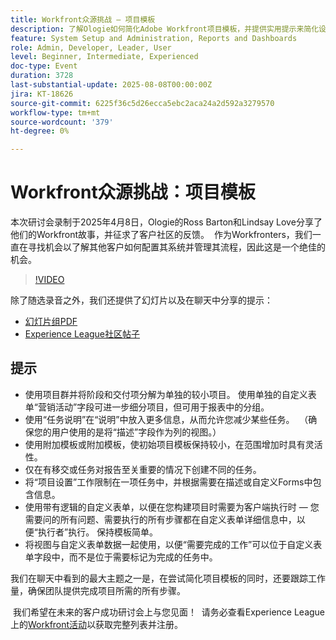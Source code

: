 ```yaml
---
title: Workfront众源挑战 — 项目模板
description: 了解Ologie如何简化Adobe Workfront项目模板，并提供实用提示来简化设置、改进报告和维护流程灵活性。
feature: System Setup and Administration, Reports and Dashboards
role: Admin, Developer, Leader, User
level: Beginner, Intermediate, Experienced
doc-type: Event
duration: 3728
last-substantial-update: 2025-08-08T00:00:00Z
jira: KT-18626
source-git-commit: 6225f36c5d26ecca5ebc2aca24a2d592a3279570
workflow-type: tm+mt
source-wordcount: '379'
ht-degree: 0%

---
```



# Workfront众源挑战：项目模板

本次研讨会录制于2025年4月8日，Ologie的Ross Barton和Lindsay Love分享了他们的Workfront故事，并征求了客户社区的反馈。  作为Workfronters，我们一直在寻找机会以了解其他客户如何配置其系统并管理其流程，因此这是一个绝佳的机会。

>[!VIDEO](https://video.tv.adobe.com/v/3469962/?learn=on&enablevpops)

除了随选录音之外，我们还提供了幻灯片以及在聊天中分享的提示：  

* [幻灯片组PDF](https://workfront-experience.s3.us-west-2.amazonaws.com/Training/Guides/Customer+Success+at+Scale/040825+-+Crowdsource+Challenge+with+Project+Templates.pdf)
* [Experience League社区帖子](https://experienceleaguecommunities.adobe.com/t5/workfront-discussions/event-follow-up-workfront-crowdsource-challenge-project/td-p/747512)

## 提示

* 使用项目群并将阶段和交付项分解为单独的较小项目。 使用单独的自定义表单“营销活动”字段可进一步细分项目，但可用于报表中的分组。 
* 使用“任务说明”在“说明”中放入更多信息，从而允许您减少某些任务。  （确保您的用户使用的是将“描述”字段作为列的视图。） 
* 使用附加模板或附加模板，使初始项目模板保持较小，在范围增加时具有灵活性。 
* 仅在有移交或任务对报告至关重要的情况下创建不同的任务。 
* 将“项目设置”工作限制在一项任务中，并根据需要在描述或自定义Forms中包含信息。 
* 使用带有逻辑的自定义表单，以便在您构建项目时需要为客户端执行时 — 您需要问的所有问题、需要执行的所有步骤都在自定义表单详细信息中，以便“执行者”执行。 保持模板简单。 
* 将视图与自定义表单数据一起使用，以便“需要完成的工作”可以位于自定义表单字段中，而不是位于需要标记为完成的任务中。 

我们在聊天中看到的最大主题之一是，在尝试简化项目模板的同时，还要跟踪工作量，确保团队提供完成项目所需的所有步骤。 

 我们希望在未来的客户成功研讨会上与您见面！  请务必查看Experience League上的[Workfront活动](https://experienceleague.adobe.com/events/?filters=Workfront)以获取完整列表并注册。